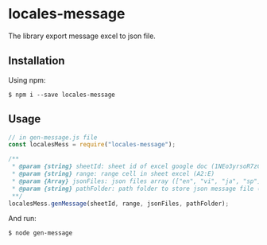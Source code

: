 # locales-message

The library export message excel to json file.

## Installation

Using npm:

```shell
$ npm i --save locales-message
```

## Usage

```js
// in gen-message.js file
const localesMess = require("locales-message");

/**
 * @param {string} sheetId: sheet id of excel google doc (1NEo3yrsoR7zCDcrchb1fdrzXtxphRu2KuDOpwkLKofk)
 * @param {string} range: range cell in sheet excel (A2:E)
 * @param {Array} jsonFiles: json files array (["en", "vi", "ja", "sp"])
 * @param {string} pathFolder: path folder to store json message file (/locales)
 **/
localesMess.genMessage(sheetId, range, jsonFiles, pathFolder);
```

And run:

```shell
$ node gen-message
```
